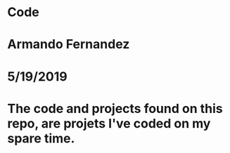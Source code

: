 # Code
# Armando Fernandez
# 5/19/2019
# The code and projects found on this repo, are projets I've coded on my spare time.
